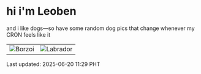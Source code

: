 # hi i'm Leoben

and i like dogs—so have some random dog pics that change whenever my CRON feels like it

|  |  |
|--------|----------|
| ![Borzoi](https://random-dog-vercel.vercel.app/api/random-borzoi?v=1750390182) | ![Labrador](https://random-dog-vercel.vercel.app/api/random-labrador?v=1750390182) |

Last updated: 2025-06-20 11:29 PHT
